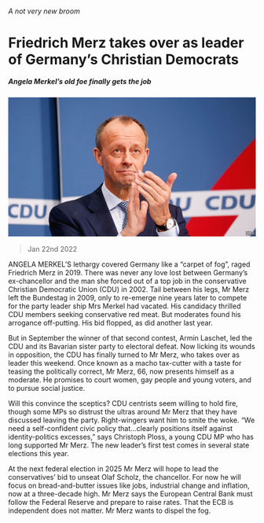 ###### A not very new broom

# Friedrich Merz takes over as leader of Germany’s Christian Democrats 

##### Angela Merkel’s old foe finally gets the job 

![image](images/20220122_EUP002_0.jpg) 

> Jan 22nd 2022 

ANGELA MERKEL’S lethargy covered Germany like a “carpet of fog”, raged Friedrich Merz in 2019. There was never any love lost between Germany’s ex-chancellor and the man she forced out of a top job in the conservative Christian Democratic Union (CDU) in 2002. Tail between his legs, Mr Merz left the Bundestag in 2009, only to re-emerge nine years later to compete for the party leader ship Mrs Merkel had vacated. His candidacy thrilled CDU members seeking conservative red meat. But moderates found his arrogance off-putting. His bid flopped, as did another last year.

But in September the winner of that second contest, Armin Laschet, led the CDU and its Bavarian sister party to electoral defeat. Now licking its wounds in opposition, the CDU has finally turned to Mr Merz, who takes over as leader this weekend. Once known as a macho tax-cutter with a taste for teasing the politically correct, Mr Merz, 66, now presents himself as a moderate. He promises to court women, gay people and young voters, and to pursue social justice.


Will this convince the sceptics? CDU centrists seem willing to hold fire, though some MPs so distrust the ultras around Mr Merz that they have discussed leaving the party. Right-wingers want him to smite the woke. “We need a self-confident civic policy that…clearly positions itself against identity-politics excesses,” says Christoph Ploss, a young CDU MP who has long supported Mr Merz. The new leader’s first test comes in several state elections this year.

At the next federal election in 2025 Mr Merz will hope to lead the conservatives’ bid to unseat Olaf Scholz, the chancellor. For now he will focus on bread-and-butter issues like jobs, industrial change and inflation, now at a three-decade high. Mr Merz says the European Central Bank must follow the Federal Reserve and prepare to raise rates. That the ECB is independent does not matter. Mr Merz wants to dispel the fog.


